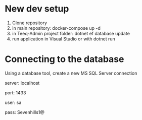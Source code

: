 ﻿# New dev setup

1. Clone repository
2. in main repository: docker-compose up -d
3. in Teeq-Admin project folder: dotnet ef database update
4. run application in Visual Studio or with dotnet run


# Connecting to the database
Using a database tool, create a new MS SQL Server connection

server: localhost

port: 1433

user: sa

pass: Sevenhills1@